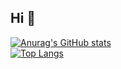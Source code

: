 ## Hi 👋


[![Anurag's GitHub stats](https://github-readme-stats.vercel.app/api/top-langs/?username=shan33uwu&layout=compact)](https://github.com/shan33uwu)<br>
[![Top Langs](https://github-readme-stats.vercel.app/api?username=shan33uwu&theme=dark)](https://github.com/shan33uwu)<br>
